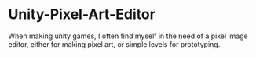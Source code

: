 # Unity-Pixel-Art-Editor
When making unity games, I often find myself in the need of a pixel image editor, either for making pixel art, or simple levels for prototyping.
